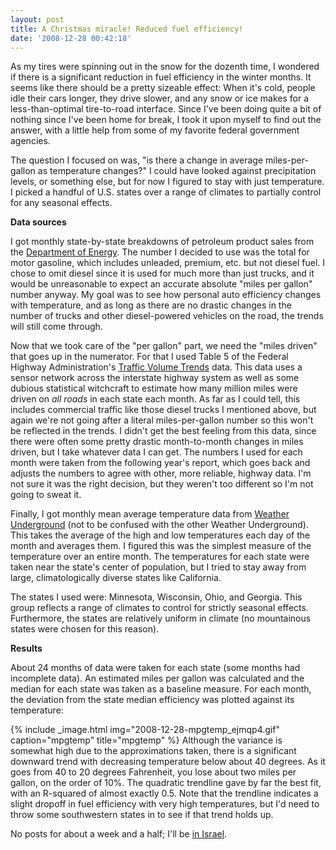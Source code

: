 ```yaml
---
layout: post
title: A Christmas miracle! Reduced fuel efficiency!
date: '2008-12-28 00:42:18'
---
```



As my tires were spinning out in the snow for the dozenth time, I wondered if there is a significant reduction in fuel efficiency in the winter months. It seems like there should be a pretty sizeable effect: When it's cold, people idle their cars longer, they drive slower, and any snow or ice makes for a less-than-optimal tire-to-road interface. Since I've been doing quite a bit of nothing since I've been home for break, I took it upon myself to find out the answer, with a little help from some of my favorite federal government agencies.

The question I focused on was, "is there a change in average miles-per-gallon as temperature changes?" I could have looked against precipitation levels, or something else, but for now I figured to stay with just temperature. I picked a handful of U.S. states over a range of climates to partially control for any seasonal effects.

**Data sources**

I got monthly state-by-state breakdowns of petroleum product sales from the [Department of Energy](http://tonto.eia.doe.gov/dnav/pet/pet_cons_prim_dcu_nus_m.htm). The number I decided to use was the total for motor gasoline, which includes unleaded, premium, etc. but not diesel fuel. I chose to omit diesel since it is used for much more than just trucks, and it would be unreasonable to expect an accurate absolute "miles per gallon" number anyway. My goal was to see how personal auto efficiency changes with temperature, and as long as there are no drastic changes in the number of trucks and other diesel-powered vehicles on the road, the trends will still come through.

Now that we took care of the "per gallon" part, we need the "miles driven" that goes up in the numerator. For that I used Table 5 of the Federal Highway Administration's [Traffic Volume Trends](http://www.fhwa.dot.gov/ohim/tvtw/tvtpage.cfm) data. This data uses a sensor network across the interstate highway system as well as some dubious statistical witchcraft to estimate how many million miles were driven on *all roads* in each state each month. As far as I could tell, this includes commercial traffic like those diesel trucks I mentioned above, but again we're not going after a literal miles-per-gallon number so this won't be reflected in the trends. I didn't get the best feeling from this data, since there were often some pretty drastic month-to-month changes in miles driven, but I take whatever data I can get. The numbers I used for each month were taken from the following year's report, which goes back and adjusts the numbers to agree with other, more reliable, highway data. I'm not sure it was the right decision, but they weren't too different so I'm not going to sweat it.

Finally, I got monthly mean average temperature data from [Weather Underground](http://www.wunderground.com/) (not to be confused with the other Weather Underground). This takes the average of the high and low temperatures each day of the month and averages them. I figured this was the simplest measure of the temperature over an entire month. The temperatures for each state were taken near the state's center of population, but I tried to stay away from large, climatologically diverse states like California.

The states I used were: Minnesota, Wisconsin, Ohio, and Georgia. This group reflects a range of climates to control for strictly seasonal effects. Furthermore, the states are relatively uniform in climate (no mountainous states were chosen for this reason).

**Results**

About 24 months of data were taken for each state (some months had incomplete data). An estimated miles per gallon was calculated and the median for each state was taken as a baseline measure. For each month, the deviation from the state median efficiency was plotted against its temperature:

{% include _image.html img="2008-12-28-mpgtemp_ejmqp4.gif" caption="mpgtemp" title="mpgtemp"  %}
Although the variance is somewhat high due to the approximations taken, there is a significant downward trend with decreasing temperature below about 40 degrees. As it goes from 40 to 20 degrees Fahrenheit, you lose about two miles per gallon, on the order of 10%. The quadratic trendline gave by far the best fit, with an R-squared of almost exactly 0.5. Note that the trendline indicates a slight dropoff in fuel efficiency with very high temperatures, but I'd need to throw some southwestern states in to see if that trend holds up.

No posts for about a week and a half; I'll be [in Israel](http://blog.meshul.am/2008/11/currency-events/).


